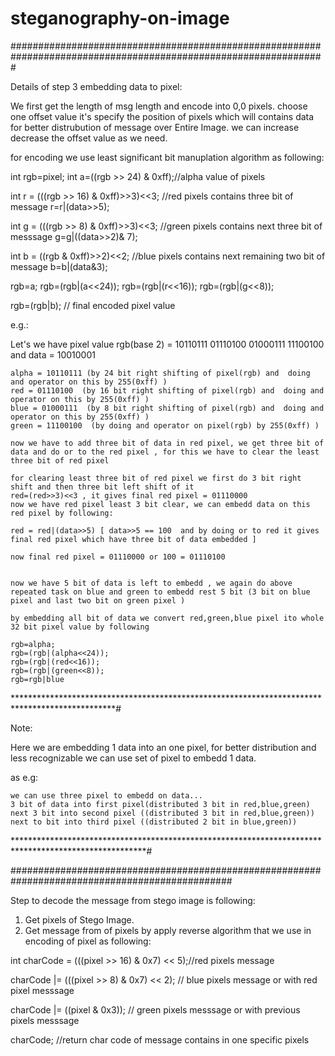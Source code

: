 # steganography-on-image

#################################################################################################################

Details of step 3 embedding data to pixel:

We first get the length of msg length and encode into 0,0 pixels.
choose one offset value it's specify the position of pixels which will contains data for better distrubution of message over Entire Image. we can increase decrease the offset value as we need.


for encoding we use least significant bit manuplation algorithm as following:

int rgb=pixel;
int a=((rgb >> 24) & 0xff);//alpha value of pixels

int r = (((rgb >> 16) & 0xff)>>3)<<3; //red pixels contains three bit of message
r=r|(data>>5);

int g = (((rgb >> 8) & 0xff)>>3)<<3; //green pixels contains next three bit of messsage
g=g|((data>>2)& 7);

int b = ((rgb & 0xff)>>2)<<2; //blue pixels contains next remaining two bit of message
b=b|(data&3);


rgb=a;
rgb=(rgb|(a<<24));
rgb=(rgb|(r<<16));
rgb=(rgb|(g<<8));

rgb=(rgb|b); // final encoded pixel value 




e.g.:

Let's we have pixel value rgb(base 2) = 10110111 01110100 01000111 11100100   and data = 10010001

	alpha = 10110111 (by 24 bit right shifting of pixel(rgb) and  doing and operator on this by 255(0xff) )
	red = 01110100  (by 16 bit right shifting of pixel(rgb) and  doing and operator on this by 255(0xff) )
	blue = 01000111  (by 8 bit right shifting of pixel(rgb) and  doing and operator on this by 255(0xff) )
	green = 11100100  (by doing and operator on pixel(rgb) by 255(0xff) )

	now we have to add three bit of data in red pixel, we get three bit of data and do or to the red pixel , for this we have to clear the least three bit of red pixel

	for clearing least three bit of red pixel we first do 3 bit right shift and then three bit left shift of it 
	red=(red>>3)<<3 , it gives final red pixel = 01110000
	now we have red pixel least 3 bit clear, we can embedd data on this red pixel by following:

	red = red|(data>>5) [ data>>5 == 100  and by doing or to red it gives final red pixel which have three bit of data embedded ]

	now final red pixel = 01110000 or 100 = 01110100


	now we have 5 bit of data is left to embedd , we again do above repeated task on blue and green to embedd rest 5 bit (3 bit on blue pixel and last two bit on green pixel )

	by embedding all bit of data we convert red,green,blue pixel ito whole 32 bit pixel value by following

	rgb=alpha;
	rgb=(rgb|(alpha<<24));
	rgb=(rgb|(red<<16));
	rgb=(rgb|(green<<8));
	rgb=rgb|blue


	


***********************************************************************************************#	

Note:

Here we are embedding 1 data into an one pixel, for better distribution and less recognizable we can use set of pixel to embedd 1 data.

as e.g: 

	we can use three pixel to embedd on data...
	3 bit of data into first pixel(distributed 3 bit in red,blue,green)
	next 3 bit into second pixel ((distributed 3 bit in red,blue,green)) 
	next to bit into third pixel ((distributed 2 bit in blue,green))



******************************************************************************************************#


################################################################################################

Step to decode the message from stego image is following:
1. Get pixels of Stego Image.
2. Get message from of pixels by apply reverse algorithm that we use in encoding of pixel as following:


int charCode = (((pixel >> 16) & 0x7) << 5);//red pixels message

charCode |=  (((pixel >> 8) & 0x7) << 2); // blue pixels message  or with red pixel messsage

charCode |=  ((pixel & 0x3)); // green pixels messsage or with previous pixels messsage
 
charCode; //return char code of message contains in one specific pixels
